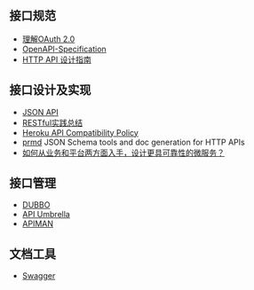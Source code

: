 ## 接口规范
* [理解OAuth 2.0](http://www.ruanyifeng.com/blog/2014/05/oauth_2_0.html)
* [OpenAPI-Specification](https://github.com/OAI/OpenAPI-Specification/blob/master/versions/2.0.md)
* [HTTP API 设计指南](http://justjavac.com/web/2014/09/10/http-api-design.html)

## 接口设计及实现
* [JSON API](http://jsonapi.org.cn/format/)
* [RESTful实践总结](http://blog.segmentfault.com/cloudmario/1190000000635914)
* [Heroku API Compatibility Policy](https://devcenter.heroku.com/articles/api-compatibility-policy)
* [prmd](https://github.com/interagent/prmd) JSON Schema tools and doc generation for HTTP APIs
* [如何从业务和平台两方面入手，设计更具可靠性的微服务？](https://mp.weixin.qq.com/s?__biz=MjM5MDE0Mjc4MA==&mid=2650995358&idx=1&sn=62f52c252c5adf790cb9a1b2fafdddb4&chksm=bdbf02cd8ac88bdb6cd7f01350be4448b70b65f3f6e061c06b2c92044ebae4dbf93158048b6a&mpshare=1&scene=1&srcid=021184PlEeECzNBqz1uI65Sl&key=f5df4d9450841b95edab3b70bd676bfa2834720b38867aa742d0c088816b6237f498c7385464b1272499b199cbf301f5da998f870b1204a6c3a33a1f73f6ef3aa16d27c332bea0440c1096f0c03b38c0&ascene=0&uin=MjA3NzExNjA4NA%3D%3D&devicetype=iMac+MacBookPro11%2C1+OSX+OSX+10.12.3+build(16D32)&version=12020010&nettype=WIFI&fontScale=100&pass_ticket=K39x40UoCUGHKRH9yUbQ%2FAvFHj1iqTiY3eEL%2FopksdxJiZqtM8ZwQ%2FJX36xz3FIs)

## 接口管理
* [DUBBO](http://dubbo.io/)
* [API Umbrella](https://api-umbrella.readthedocs.org)
* [APIMAN](http://www.apiman.io/)

## 文档工具
* [Swagger](http://swagger.io/)
